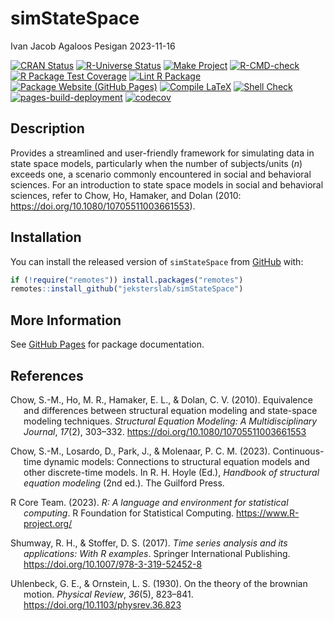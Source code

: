 simStateSpace
================
Ivan Jacob Agaloos Pesigan
2023-11-16

<!-- README.md is generated from .setup/readme/README.Rmd. Please edit that file -->
<!-- badges: start -->

[![CRAN
Status](https://www.r-pkg.org/badges/version/simStateSpace)](https://cran.r-project.org/package=simStateSpace)
[![R-Universe
Status](https://jeksterslab.r-universe.dev/badges/simStateSpace)](https://jeksterslab.r-universe.dev)
[![Make
Project](https://github.com/jeksterslab/simStateSpace/actions/workflows/make.yml/badge.svg)](https://github.com/jeksterslab/simStateSpace/actions/workflows/make.yml)
[![R-CMD-check](https://github.com/jeksterslab/simStateSpace/actions/workflows/check-full.yml/badge.svg)](https://github.com/jeksterslab/simStateSpace/actions/workflows/check-full.yml)
[![R Package Test
Coverage](https://github.com/jeksterslab/simStateSpace/actions/workflows/test-coverage.yml/badge.svg)](https://github.com/jeksterslab/simStateSpace/actions/workflows/test-coverage.yml)
[![Lint R
Package](https://github.com/jeksterslab/simStateSpace/actions/workflows/lint.yml/badge.svg)](https://github.com/jeksterslab/simStateSpace/actions/workflows/lint.yml)
[![Package Website (GitHub
Pages)](https://github.com/jeksterslab/simStateSpace/actions/workflows/pkgdown-gh-pages.yml/badge.svg)](https://github.com/jeksterslab/simStateSpace/actions/workflows/pkgdown-gh-pages.yml)
[![Compile
LaTeX](https://github.com/jeksterslab/simStateSpace/actions/workflows/latex.yml/badge.svg)](https://github.com/jeksterslab/simStateSpace/actions/workflows/latex.yml)
[![Shell
Check](https://github.com/jeksterslab/simStateSpace/actions/workflows/shellcheck.yml/badge.svg)](https://github.com/jeksterslab/simStateSpace/actions/workflows/shellcheck.yml)
[![pages-build-deployment](https://github.com/jeksterslab/simStateSpace/actions/workflows/pages/pages-build-deployment/badge.svg)](https://github.com/jeksterslab/simStateSpace/actions/workflows/pages/pages-build-deployment)
[![codecov](https://codecov.io/gh/jeksterslab/simStateSpace/branch/main/graph/badge.svg?token=KVLUET3DJ6)](https://codecov.io/gh/jeksterslab/simStateSpace)
<!-- badges: end -->

## Description

Provides a streamlined and user-friendly framework for simulating data
in state space models, particularly when the number of subjects/units
($n$) exceeds one, a scenario commonly encountered in social and
behavioral sciences. For an introduction to state space models in social
and behavioral sciences, refer to Chow, Ho, Hamaker, and Dolan (2010:
<https://doi.org/10.1080/10705511003661553>).

## Installation

You can install the released version of `simStateSpace` from
[GitHub](https://github.com/jeksterslab/simStateSpace) with:

``` r
if (!require("remotes")) install.packages("remotes")
remotes::install_github("jeksterslab/simStateSpace")
```

## More Information

See [GitHub Pages](https://jeksterslab.github.io/simStateSpace) for
package documentation.

## References

<div id="refs" class="references csl-bib-body hanging-indent"
line-spacing="2">

<div id="ref-Chow-Ho-Hamaker-etal-2010" class="csl-entry">

Chow, S.-M., Ho, M. R., Hamaker, E. L., & Dolan, C. V. (2010).
Equivalence and differences between structural equation modeling and
state-space modeling techniques. *Structural Equation Modeling: A
Multidisciplinary Journal*, *17*(2), 303–332.
<https://doi.org/10.1080/10705511003661553>

</div>

<div id="ref-Chow-Losardo-Park-etal-2023" class="csl-entry">

Chow, S.-M., Losardo, D., Park, J., & Molenaar, P. C. M. (2023).
Continuous-time dynamic models: Connections to structural equation
models and other discrete-time models. In R. H. Hoyle (Ed.), *Handbook
of structural equation modeling* (2nd ed.). The Guilford Press.

</div>

<div id="ref-RCoreTeam-2023" class="csl-entry">

R Core Team. (2023). *R: A language and environment for statistical
computing*. R Foundation for Statistical Computing.
<https://www.R-project.org/>

</div>

<div id="ref-Shumway-Stoffer-2017" class="csl-entry">

Shumway, R. H., & Stoffer, D. S. (2017). *Time series analysis and its
applications: With R examples*. Springer International Publishing.
<https://doi.org/10.1007/978-3-319-52452-8>

</div>

<div id="ref-Uhlenbeck-Ornstein-1930" class="csl-entry">

Uhlenbeck, G. E., & Ornstein, L. S. (1930). On the theory of the
brownian motion. *Physical Review*, *36*(5), 823–841.
<https://doi.org/10.1103/physrev.36.823>

</div>

</div>
